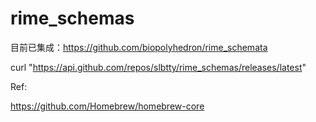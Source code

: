 # rime_schemas

目前已集成：https://github.com/biopolyhedron/rime_schemata

curl  "https://api.github.com/repos/slbtty/rime_schemas/releases/latest"


Ref:

https://github.com/Homebrew/homebrew-core

